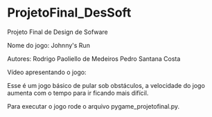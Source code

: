 # ProjetoFinal_DesSoft

Projeto Final de Design de Sofware

Nome do jogo:
Johnny's Run

Autores:
Rodrigo Paoliello de Medeiros
Pedro Santana Costa

Vídeo apresentando o jogo:


Esse é um jogo básico de pular sob obstáculos, a velocidade do jogo aumenta com o tempo para ir ficando mais difícil.

Para executar o jogo rode o arquivo pygame_projetofinal.py.